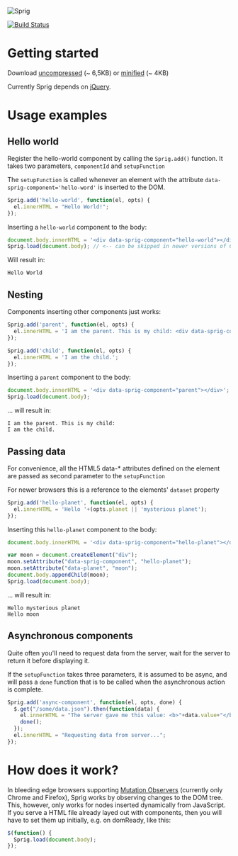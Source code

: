 ![Sprig](http://bjoergenaess.no/sprig.jpg?new-cache-key-pls)

[![Build Status](https://secure.travis-ci.org/bjoerge/sprig.png?branch=master)](https://travis-ci.org/bjoerge/sprig)

# Getting started

Download [uncompressed](http://raw.github.com/bjoerge/sprig/master/sprig.js) (~ 6,5KB) 
or [minified](http://raw.github.com/bjoerge/sprig/master/sprig.min.js) (~ 4KB)

Currently Sprig depends on [jQuery](http://jquery.com).

# Usage examples

## Hello world

Register the hello-world component by calling the `Sprig.add()` function. It takes two parameters, `componentId` and `setupFunction`

The `setupFunction` is called whenever an element with the attribute `data-sprig-component='hello-word'` is inserted to the DOM.

```js
Sprig.add('hello-world', function(el, opts) {
  el.innerHTML = "Hello World!";
});
```

Inserting a `hello-world` component to the body:

```js
document.body.innerHTML = '<div data-sprig-component="hello-world"></div>';
Sprig.load(document.body); // <-- can be skipped in newer versions of Chrome and Firefox
```

Will result in:

```
Hello World
```

## Nesting

Components inserting other components just works:

```js
Sprig.add('parent', function(el, opts) {
  el.innerHTML = 'I am the parent. This is my child: <div data-sprig-component="child"></div>';
});

Sprig.add('child', function(el, opts) {
  el.innerHTML = 'I am the child.';
});
```

Inserting a `parent` component to the body:

```js
document.body.innerHTML = '<div data-sprig-component="parent"></div>';
Sprig.load(document.body);
```

... will result in:

```
I am the parent. This is my child:
I am the child.
```

## Passing data

For convenience, all the HTML5 data-* attributes defined on the element are passed as second parameter to the
`setupFunction`

For newer browsers this is a reference to the elements' `dataset` property

```js
Sprig.add('hello-planet', function(el, opts) {
  el.innerHTML = 'Hello '+(opts.planet || 'mysterious planet');
});
```

Inserting this `hello-planet` component to the body:

```js
document.body.innerHTML = '<div data-sprig-component="hello-planet"></div>';

var moon = document.createElement("div");
moon.setAttribute("data-sprig-component", "hello-planet");
moon.setAttribute("data-planet", "moon");
document.body.appendChild(moon);
Sprig.load(document.body);
```

... will result in:

```
Hello mysterious planet
Hello moon
```

## Asynchronous components

Quite often you'll need to request data from the server, wait for the server to return it before displaying it. 

If the `setupFunction` takes three parameters, it is assumed to be async, and will pass a `done` function that is to 
be called when the asynchronous action is complete.

```js
Sprig.add('async-component', function(el, opts, done) {
  $.get("/some/data.json").then(function(data) {
    el.innerHTML = "The server gave me this value: <b>"+data.value+"</b>";
    done();
  });
  el.innerHTML = "Requesting data from server...";
});
```

# How does it work?

In bleeding edge browsers supporting [Mutation Observers](http://dom.spec.whatwg.org/#mutation-observers)
(currently only Chrome and Firefox), Sprig works by observing changes to the DOM tree. This, however, only works
for nodes inserted dynamically from JavaScript. If you serve a HTML file already layed out with components, then you will 
have to set them up initially, e.g. on domReady, like this:

```js
$(function() {
  Sprig.load(document.body);
});
```
